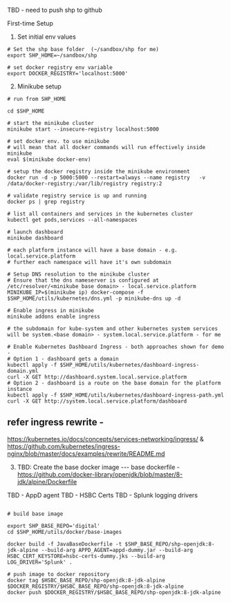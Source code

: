 TBD - need to push shp to github

First-time Setup

1. Set initial env values

```
# Set the shp base folder  (~/sandbox/shp for me)
export SHP_HOME=~/sandbox/shp

# set docker registry env variable
export DOCKER_REGISTRY='localhost:5000'

```
2. Minikube setup

```
# run from SHP_HOME

cd $SHP_HOME

# start the minikube cluster
minikube start --insecure-registry localhost:5000

# set docker env. to use minikube
# will mean that all docker commands will run effectively inside minikube
eval $(minikube docker-env)

# setup the docker registry inside the minikube environment
docker run -d -p 5000:5000 --restart=always --name registry   -v /data/docker-registry:/var/lib/registry registry:2

# validate registry service is up and running
docker ps | grep registry

# list all containers and services in the kubernetes cluster
kubectl get pods,services --all-namespaces

# launch dashboard
minikube dashboard

# each platform instance will have a base domain - e.g. local.service.platform
# further each namespace will have it's own subdomain

# Setup DNS resolution to the minikube cluster
# Ensure that the dns nameserver is configured at /etc/resolver/<minikube base domain> - local.service.platform
MINIKUBE_IP=$(minikube ip) docker-compose -f $SHP_HOME/utils/kubernetes/dns.yml -p minikube-dns up -d

# Enable ingress in minikube
minikube addons enable ingress

# the subdomain for kube-system and other kubernetes system services will be system.<base domain> - system.local.service.platform - for me

# Enable Kubernetes Dashboard Ingress - both approaches shown for demo -
# Option 1 - dashboard gets a domain
kubectl apply -f $SHP_HOME/utils/kubernetes/dashboard-ingress-domain.yml
curl -X GET http://dashboard.system.local.service.platform
# Option 2 - dashboard is a route on the base domain for the platform instance
kubectl apply -f $SHP_HOME/utils/kubernetes/dashboard-ingress-path.yml
curl -X GET http://system.local.service.platform/dashboard

```

## refer ingress rewrite -
https://kubernetes.io/docs/concepts/services-networking/ingress/ &
https://github.com/kubernetes/ingress-nginx/blob/master/docs/examples/rewrite/README.md


3. TBD: Create the base docker image
--- base dockerfile - https://github.com/docker-library/openjdk/blob/master/8-jdk/alpine/Dockerfile

TBD - AppD agent
TBD - HSBC Certs
TBD - Splunk logging drivers

```

# build base image

export SHP_BASE_REPO='digital'
cd $SHP_HOME/utils/docker/base-images

docker build -f JavaBaseDockerfile -t $SHP_BASE_REPO/shp-openjdk:8-jdk-alpine --build-arg APPD_AGENT=appd-dummy.jar --build-arg HSBC_CERT_KEYSTORE=hsbc-certs-dummy.jks --build-arg LOG_DRIVER='Splunk' .

# push image to docker repository
docker tag $HSBC_BASE_REPO/shp-openjdk:8-jdk-alpine $DOCKER_REGISTRY/$HSBC_BASE_REPO/shp-openjdk:8-jdk-alpine
docker push $DOCKER_REGISTRY/$HSBC_BASE_REPO/shp-openjdk:8-jdk-alpine


```
